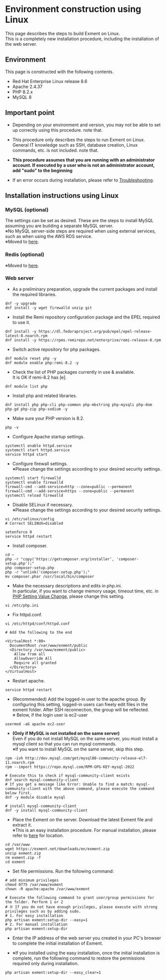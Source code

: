 # Environment construction using Linux
This page describes the steps to build Exment on Linux.   
This is a completely new installation procedure, including the installation of the web server.

## Environment
This page is constructed with the following contents.   
- Red Hat Enterprise Linux release 8.6
- Apache 2.4.37
- PHP 8.2.x
- MySQL 8

## Important point

- Depending on your environment and version, you may not be able to set up correctly using this procedure. note that.

- This procedure only describes the steps to run Exment on Linux.   
General IT knowledge such as SSH, database creation, Linux commands, etc. is not included. note that.   

- **This procedure assumes that you are running with an administrator account. If executed by a user who is not an administrator account, add "sudo" to the beginning**

- If an error occurs during installation, please refer to [Troubleshooting](/troubleshooting).


## Installation instructions using Linux

### MySQL (optional)
The settings can be set as desired. These are the steps to install MySQL assuming you are building a separate MySQL server.   
※No MySQL server-side steps are required when using external services, such as when using the AWS RDS service.   
※Moved to [here](/install_mysql).

### Redis (optional)
※Moved to [here](/additional_session_cache_driver).

### Web server
- As a preliminary preparation, upgrade the current packages and install the required libraries.   

~~~
dnf -y upgrade
dnf install -y wget firewalld unzip git
~~~


- Install the Remi repository configuration package and the EPEL required to use it.

~~~
dnf install -y https://dl.fedoraproject.org/pub/epel/epel-release-latest-8.noarch.rpm  
dnf install -y https://rpms.remirepo.net/enterprise/remi-release-8.rpm
~~~

- Switch active repository for php packages.

~~~
dnf module reset php -y
dnf module enable php:remi-8.2 -y
~~~

- Check the list of PHP packages currently in use & available.   
It is OK if remi-8.2 has [e].

~~~
dnf module list php
~~~

- Install php and related libraries.

~~~
dnf install php php-cli php-common php-mbstring php-mysqli php-dom php-gd php-zip php-sodium -y
~~~

- Make sure your PHP version is 8.2.   

~~~
php -v
~~~

- Configure Apache startup settings.

~~~
systemctl enable httpd.service
systemctl start httpd.service
service httpd start
~~~

- Configure firewall settings.   
※Please change the settings according to your desired security settings.

~~~
systemctl start firewalld
systemctl enable firewalld
firewall-cmd --add-service=http --zone=public --permanent
firewall-cmd --add-service=https --zone=public --permanent
systemctl reload firewalld
~~~

- Disable SELinux if necessary.   
※Please change the settings according to your desired security settings.

~~~
vi /etc/selinux/config
# Correct SELINUX=disabled

setenforce 0
service httpd restart
~~~

- Install composer.   

~~~
cd ~
php -r "copy('https://getcomposer.org/installer', 'composer-setup.php');"
php composer-setup.php
php -r "unlink('composer-setup.php');"
mv composer.phar /usr/local/bin/composer
~~~

- Make the necessary descriptions and edits in php.ini.   
In particular, if you want to change memory usage, timeout time, etc. in [PHP Setting Value Change](/additional_php_ini), please change this setting.

~~~
vi /etc/php.ini
~~~

- Fix httpd.conf.

~~~
vi /etc/httpd/conf/httpd.conf

# Add the following to the end

<VirtualHost *:80>
  DocumentRoot /var/www/exment/public
  <Directory /var/www/exment/public>
    Allow from all
    AllowOverride All
    Require all granted
  </Directory>
</VirtualHost>
~~~

- Restart apache.

~~~
service httpd restart
~~~

- (Recommended) Add the logged-in user to the apache group. By configuring this setting, logged-in users can freely edit files in the exment folder. After SSH reconnection, the group will be reflected.   
※ Below, if the login user is ec2-user

~~~
usermod -aG apache ec2-user
~~~

- **(Only if MySQL is not installed on the same server)**  
Even if you do not install MySQL on the same server, you must install a mysql client so that you can run mysql commands.   
※If you want to install MySQL on the same server, skip this step.

~~~
rpm -ivh http://dev.mysql.com/get/mysql80-community-release-el7-11.noarch.rpm
rpm --import https://repo.mysql.com/RPM-GPG-KEY-mysql-2022

# Execute this to check if mysql-community-client exists
dnf search mysql-community-client
# If you get a message like Error: Unable to find a match: mysql-community-client with the above command, please execute the command below first.
dnf -y module disable mysql

# install mysql-community-client
dnf -y install mysql-community-client
~~~


- Place the Exment on the server. Download the latest Exment file and extract it.   
※This is an easy installation procedure. For manual installation, please refer to [here](/quickstart_manual) for location.

~~~
cd /var/www
wget https://exment.net/downloads/en/exment.zip
unzip exment.zip
rm exment.zip -f
cd exment
~~~

- Set file permissions. Run the following command:

~~~
# add minimum privileges
chmod 0775 /var/www/exment
chown -R apache:apache /var/www/exment

# Execute the following command to grant user/group permissions for the folder. Perform 1 or 2   
# ※ If you do not have enough privileges, please execute with strong privileges such as by adding sudo.
# 1. For easy installation
php artisan exment:setup-dir --easy=1
# 2. For manual installation
php artisan exment:setup-dir
~~~

- Enter the IP address of the web server you created in your PC's browser to complete the initial installation of Exment.

- ※If you installed using the easy installation, once the initial installation is complete, run the following command to restore the permissions required only during installation.

~~~
php artisan exment:setup-dir --easy_clear=1
~~~

